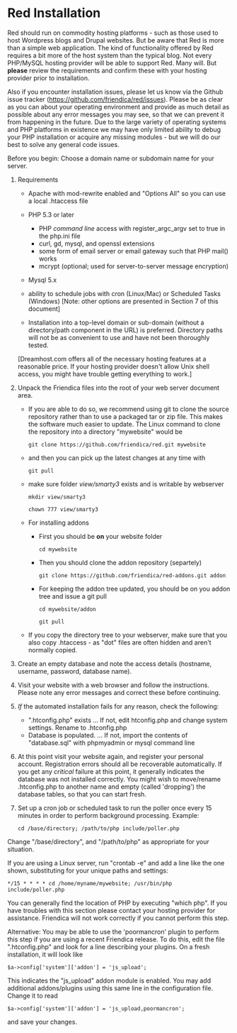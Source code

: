 Red Installation
===============

Red should run on commodity hosting platforms - such as those used to host Wordpress blogs and Drupal websites. But be aware that Red is more than a simple web application.  The kind of functionality offered by Red requires a bit more of the host system than the typical blog. Not every PHP/MySQL hosting provider will be able to support Red. Many will. But **please** review the requirements and confirm these with your hosting provider prior to installation.

Also if you encounter installation issues, please let us know via the Github issue tracker (https://github.com/friendica/red/issues). Please be as clear as you can about your operating environment and provide as much detail as possible about any error messages you may see, so that we can prevent it from happening in the future. Due to the large variety of operating systems and PHP platforms in existence we may have only limited ability to debug your PHP installation or acquire any missing modules - but we will do our best to solve any general code issues.   

Before you begin: Choose a domain name or subdomain name for your server. 

1. Requirements
    - Apache with mod-rewrite enabled and "Options All" so you can use a
local .htaccess file

    - PHP  5.3 or later
        - PHP *command line* access with register_argc_argv set to true in the
php.ini file
        - curl, gd, mysql, and openssl extensions
        - some form of email server or email gateway such that PHP mail() works
        - mcrypt (optional; used for server-to-server message encryption)

    - Mysql 5.x

    - ability to schedule jobs with cron (Linux/Mac) or Scheduled Tasks
(Windows) [Note: other options are presented in Section 7 of this document] 

    - Installation into a top-level domain or sub-domain (without a
directory/path component in the URL) is preferred. Directory paths will
not be as convenient to use and have not been thoroughly tested.


    [Dreamhost.com offers all of the necessary hosting features at a
reasonable price. If your hosting provider doesn't allow Unix shell access,
you might have trouble getting everything to work.]

2. Unpack the Friendica files into the root of your web server document area.

    - If you are able to do so, we recommend using git to clone the source repository rather than to use a packaged tar or zip file. This makes the software much easier to update. The Linux command to clone the repository into a directory "mywebsite" would be 

        `git clone https://github.com/friendica/red.git mywebsite`

    - and then you can pick up the latest changes at any time with

        `git pull`
        
    - make sure folder *view/smarty3* exists and is writable by webserver
        
        `mkdir view/smarty3`
        
        `chown 777 view/smarty3`
    
    - For installing addons
    
        - First you should be **on** your website folder
        
            `cd mywebsite`
            
        - Then you should clone the addon repository (separtely)
        
            `git clone https://github.com/friendica/red-addons.git addon`
            
        - For keeping the addon tree updated, you should be on you addon tree and issue a git pull
        
            `cd mywebsite/addon`
            
            `git pull`
            
    - If you copy the directory tree to your webserver, make sure
    that you also copy .htaccess - as "dot" files are often hidden
    and aren't normally copied.


3. Create an empty database and note the access details (hostname, username, password, database name).

4. Visit your website with a web browser and follow the instructions. Please note any error messages and correct these before continuing.

5. *If* the automated installation fails for any reason, check the following:

    - ".htconfig.php" exists ... If not, edit htconfig.php and change system settings. Rename
to .htconfig.php
    - Database is populated. ... If not, import the contents of "database.sql" with phpmyadmin
or mysql command line

6. At this point visit your website again, and register your personal account.
Registration errors should all be recoverable automatically.
If you get any *critical* failure at this point, it generally indicates the
database was not installed correctly. You might wish to move/rename
.htconfig.php to another name and empty (called 'dropping') the database
tables, so that you can start fresh.

7. Set up a cron job or scheduled task to run the poller once every 15
minutes in order to perform background processing. Example:

    `cd /base/directory; /path/to/php include/poller.php`

Change "/base/directory", and "/path/to/php" as appropriate for your situation.

If you are using a Linux server, run "crontab -e" and add a line like the
one shown, substituting for your unique paths and settings:

`*/15 * * * * cd /home/myname/mywebsite; /usr/bin/php include/poller.php`

You can generally find the location of PHP by executing "which php". If you
have troubles with this section please contact your hosting provider for
assistance. Friendica will not work correctly if you cannot perform this step.

Alternative: You may be able to use the 'poormancron' plugin to perform this step 
if you are using a recent Friendica release. To do this, edit the file ".htconfig.php"
and look for a line describing your plugins. On a fresh installation, it will look like

`$a->config['system']['addon'] = 'js_upload';`

This indicates the "js_upload" addon module is enabled. You may add additional 
addons/plugins using this same line in the configuration file. Change it to read

`$a->config['system']['addon'] = 'js_upload,poormancron';`

and save your changes.    
